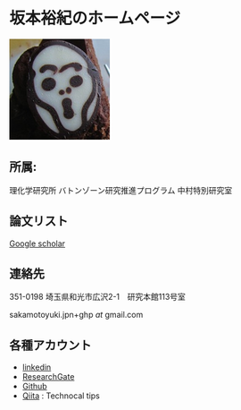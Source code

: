 # 坂本裕紀のホームページ

![scream](img/Profile_small.jpg)

## 所属: 

理化学研究所 バトンゾーン研究推進プログラム 中村特別研究室

## 論文リスト

[Google scholar](https://scholar.google.co.jp/citations?user=RYGclTkAAAAJ&hl=ja&authuser=1)

## 連絡先

351-0198 埼玉県和光市広沢2-1　研究本館113号室

sakamotoyuki.jpn+ghp _at_ gmail.com

## 各種アカウント

- [linkedin](https://www.linkedin.com/in/yuki-sakamoto)
- [ResearchGate](https://www.researchgate.net/profile/Yuki_Sakamoto9)
- [Github](https://github.com/YukiSakamoto) 
- [Qiita](https://qiita.com/swakamoto) :   Technocal tips

